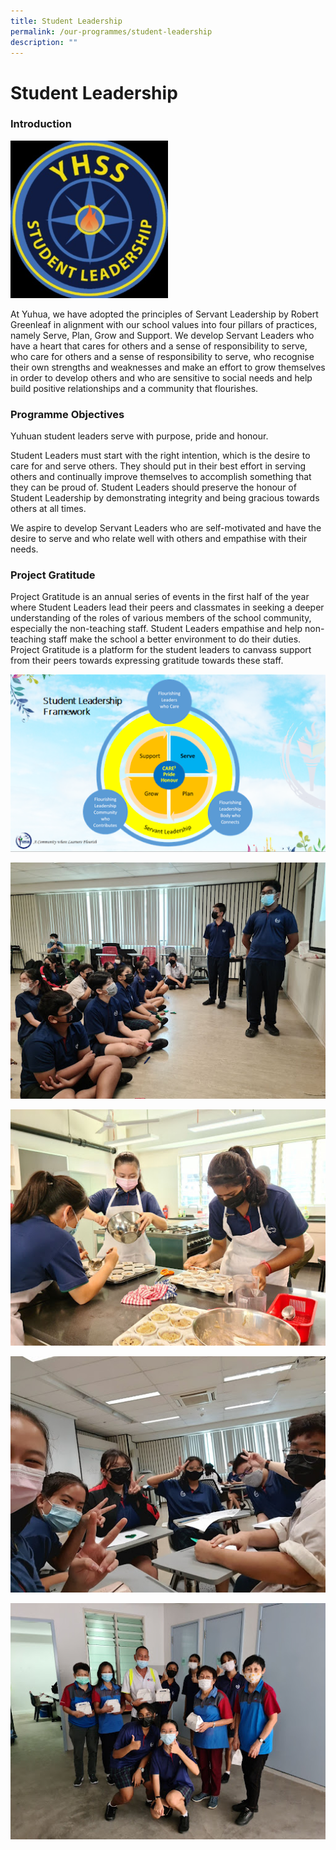```yaml
---
title: Student Leadership
permalink: /our-programmes/student-leadership
description: ""
---
```

# **Student Leadership**

### Introduction

<img src="/images/Student%20Leadership%201.png" 
     style="width:50%">

At Yuhua, we have adopted the principles of Servant Leadership by Robert Greenleaf in alignment with our school values into four pillars of practices, namely Serve, Plan, Grow and Support. We develop Servant Leaders who have a heart that cares for others and a sense of responsibility to serve,  who care for others and a sense of responsibility to serve, who recognise their own strengths and weaknesses and make an effort to grow themselves in order to develop others and who are sensitive to social needs and help build positive relationships and a community that flourishes.   

### Programme Objectives

Yuhuan student leaders serve with purpose, pride and honour. 

Student Leaders must start with the right intention, which is the desire to care for and serve others. They should put in their best effort in serving others and continually improve themselves to accomplish something that they can be proud of. Student Leaders should preserve the honour of Student Leadership by demonstrating integrity and being gracious towards others at all times.

We aspire to develop Servant Leaders who are self-motivated and have the desire to serve and who relate well with others and empathise with their needs.

### Project Gratitude

Project Gratitude is an annual series of events in the first half of the year where Student Leaders lead their peers and classmates in seeking a deeper understanding of the roles of various members of the school community, especially the non-teaching staff. Student Leaders empathise and help non-teaching staff make the school a better environment to do their duties. Project Gratitude is a platform for the student leaders to canvass support from their peers towards expressing gratitude towards these staff.

![](/images/Student%20Leadership%202.png)

![](/images/Student%20Leadership%203.jpg)

![](/images/Student%20Leadership%204.jpg)

![](/images/Student%20Leadership%205.jpg)

![](/images/Student%20Leadership%206.jpg)
